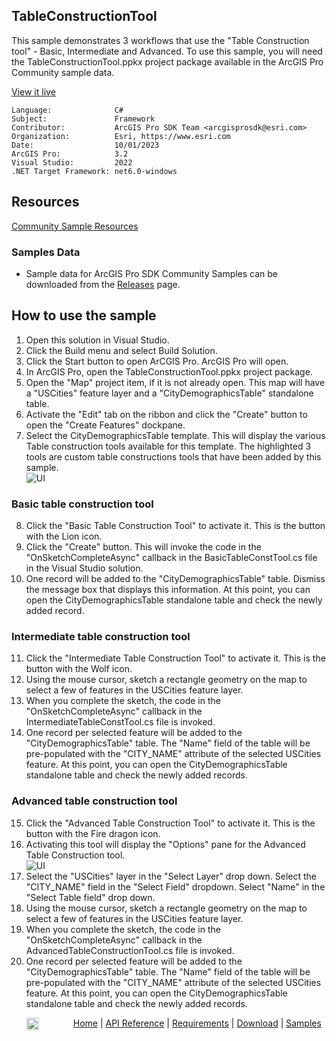 ## TableConstructionTool

<!-- TODO: Write a brief abstract explaining this sample -->
This sample demonstrates 3 workflows that use the "Table Construction tool" - Basic, Intermediate and Advanced. To use this sample, you will need the TableConstructionTool.ppkx project package available in the ArcGIS Pro Community sample data.  
  


<a href="https://pro.arcgis.com/en/pro-app/sdk/" target="_blank">View it live</a>

<!-- TODO: Fill this section below with metadata about this sample-->
```
Language:              C#
Subject:               Framework
Contributor:           ArcGIS Pro SDK Team <arcgisprosdk@esri.com>
Organization:          Esri, https://www.esri.com
Date:                  10/01/2023
ArcGIS Pro:            3.2
Visual Studio:         2022
.NET Target Framework: net6.0-windows
```

## Resources

[Community Sample Resources](https://github.com/Esri/arcgis-pro-sdk-community-samples#resources)

### Samples Data

* Sample data for ArcGIS Pro SDK Community Samples can be downloaded from the [Releases](https://github.com/Esri/arcgis-pro-sdk-community-samples/releases) page.  

## How to use the sample
<!-- TODO: Explain how this sample can be used. To use images in this section, create the image file in your sample project's screenshots folder. Use relative url to link to this image using this syntax: ![My sample Image](FacePage/SampleImage.png) -->
1. Open this solution in Visual Studio.
2. Click the Build menu and select Build Solution.  
3. Click the Start button to open ArCGIS Pro.  ArcGIS Pro will open.  
4. In ArcGIS Pro, open the TableConstructionTool.ppkx project package.  
5. Open the "Map" project item, if it is not already open.  This map will have a "USCities" feature layer and a "CityDemographicsTable" standalone table.  
6. Activate the "Edit" tab on the ribbon and click the "Create" button to open the "Create Features" dockpane.  
7. Select the CityDemographicsTable template. This will display the various Table construction tools available for this template. The highlighted 3 tools are custom table constructions tools that have been added by this sample.  
![UI](screenshots/TableConstructionTools.png)  
### Basic table construction tool  
8. Click the "Basic Table Construction Tool" to activate it.  This is the button with the Lion icon.   
9. Click the "Create" button. This will invoke the code in the "OnSketchCompleteAsync" callback in the BasicTableConstTool.cs file in the Visual Studio solution.  
10. One record will be added to the "CityDemographicsTable" table. Dismiss the message box that displays this information. At this point, you can open the CityDemographicsTable standalone table and check the newly added record.  
### Intermediate table construction tool  
11. Click the "Intermediate Table Construction Tool" to activate it.  This is the button with the Wolf icon.   
12. Using the mouse cursor, sketch a rectangle geometry on the map to select a few of features in the USCities feature layer.  
13. When you complete the sketch, the code in the "OnSketchCompleteAsync" callback in the IntermediateTableConstTool.cs file is invoked.  
14. One record per selected feature will be added to the "CityDemographicsTable" table. The "Name" field of the table will be pre-populated with the "CITY_NAME" attribute of the selected USCities feature. At this point, you can open the CityDemographicsTable standalone table and check the newly added records.  
### Advanced table construction tool  
15. Click the "Advanced Table Construction Tool" to activate it.  This is the button with the Fire dragon icon.   
16. Activating this tool will display the "Options" pane for the Advanced Table Construction tool.  
![UI](screenshots/Options.png)  
17. Select the "USCities" layer in the "Select Layer" drop down. Select the "CITY_NAME" field in the "Select Field" dropdown.  Select "Name" in the "Select Table field" drop down.  
18. Using the mouse cursor, sketch a rectangle geometry on the map to select a few of features in the USCities feature layer.  
19. When you complete the sketch, the code in the "OnSketchCompleteAsync" callback in the AdvancedTableConstructionTool.cs file is invoked.  
20. One record per selected feature will be added to the "CityDemographicsTable" table. The "Name" field of the table will be pre-populated with the "CITY_NAME" attribute of the selected USCities feature. At this point, you can open the CityDemographicsTable standalone table and check the newly added records.  
  

<!-- End -->

&nbsp;&nbsp;&nbsp;&nbsp;&nbsp;&nbsp;<img src="https://esri.github.io/arcgis-pro-sdk/images/ArcGISPro.png"  alt="ArcGIS Pro SDK for Microsoft .NET Framework" height = "20" width = "20" align="top"  >
&nbsp;&nbsp;&nbsp;&nbsp;&nbsp;&nbsp;&nbsp;&nbsp;&nbsp;&nbsp;&nbsp;&nbsp;
[Home](https://github.com/Esri/arcgis-pro-sdk/wiki) | <a href="https://pro.arcgis.com/en/pro-app/latest/sdk/api-reference" target="_blank">API Reference</a> | [Requirements](https://github.com/Esri/arcgis-pro-sdk/wiki#requirements) | [Download](https://github.com/Esri/arcgis-pro-sdk/wiki#installing-arcgis-pro-sdk-for-net) | <a href="https://github.com/esri/arcgis-pro-sdk-community-samples" target="_blank">Samples</a>
